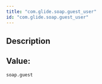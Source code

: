 ```yaml
---
title: "com.glide.soap.guest_user"
id: "com.glide.soap.guest_user"
---
```

## Description



## Value: 
```
soap.guest
```